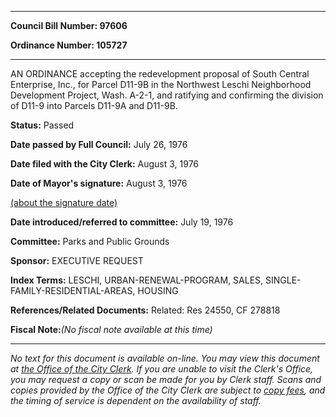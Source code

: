 

********

**Council Bill Number: 97606**
   
**Ordinance Number: 105727**
********

 AN ORDINANCE accepting the redevelopment proposal of South Central Enterprise, Inc., for Parcel D11-9B in the Northwest Leschi Neighborhood Development Project, Wash. A-2-1, and ratifying and confirming the division of D11-9 into Parcels D11-9A and D11-9B.

**Status:** Passed
   
**Date passed by Full Council:** July 26, 1976
   
**Date filed with the City Clerk:** August 3, 1976
   
**Date of Mayor's signature:** August 3, 1976
   
[(about the signature date)](/~public/approvaldate.htm)
   
   
   
**Date introduced/referred to committee:** July 19, 1976
   
**Committee:** Parks and Public Grounds
   
**Sponsor:** EXECUTIVE REQUEST
   
   
**Index Terms:** LESCHI, URBAN-RENEWAL-PROGRAM, SALES, SINGLE-FAMILY-RESIDENTIAL-AREAS, HOUSING

**References/Related Documents:** Related: Res 24550, CF 278818

**Fiscal Note:**_(No fiscal note available at this time)_
********

_No text for this document is available on-line. You may view this document at [the Office of the City Clerk](http://www.seattle.gov/leg/clerk/contactUs.htm). If you are unable to visit the Clerk's Office, you may request a copy or scan be made for you by Clerk staff. Scans and copies provided by the Office of the City Clerk are subject to [copy fees](http://clerk.seattle.gov/~public/clerkfees.htm), and the timing of service is dependent on the availability of staff._

